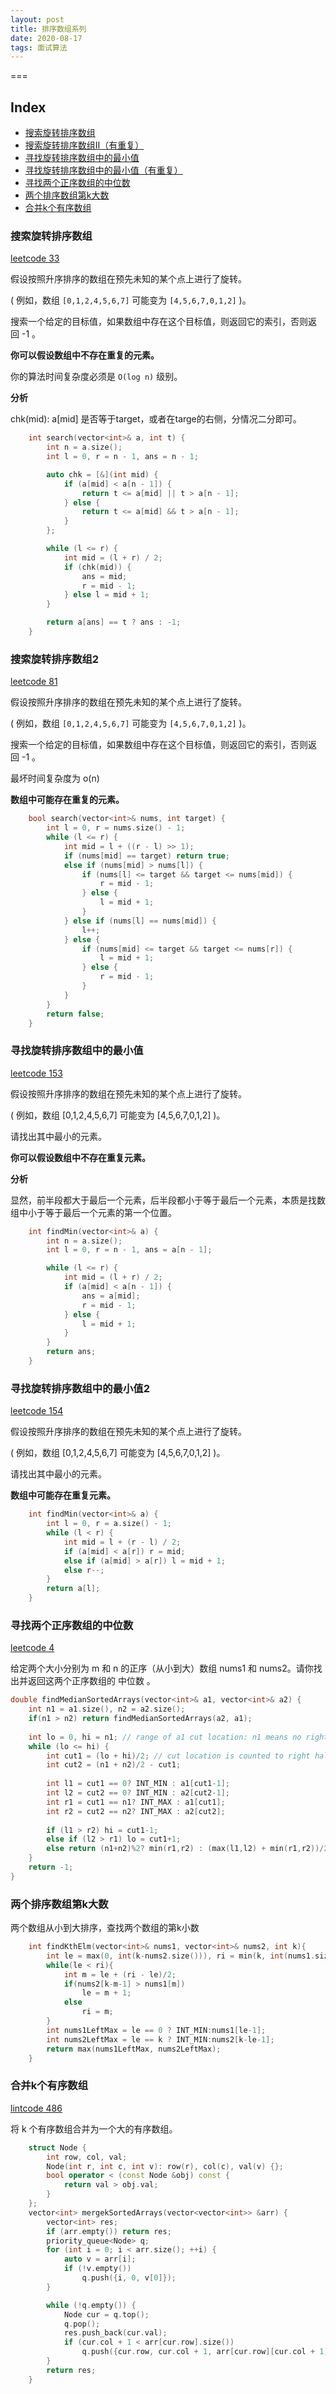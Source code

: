 ```yaml
---
layout: post
title: 排序数组系列
date: 2020-08-17
tags: 面试算法    
---
```


===

Index
---
<!-- TOC -->

- [搜索旋转排序数组](#搜索旋转排序数组)
- [搜索旋转排序数组II（有重复）](#搜索旋转排序数组2)
- [寻找旋转排序数组中的最小值](#寻找旋转排序数组中的最小值)
- [寻找旋转排序数组中的最小值（有重复）](#寻找旋转排序数组中的最小值2)
- [寻找两个正序数组的中位数](#寻找两个正序数组的中位数)
- [两个排序数组第k大数](#两个排序数组第k大数)
- [合并k个有序数组](#合并k个有序数组)


<!-- /TOC -->


### 搜索旋转排序数组

[leetcode 33](https://leetcode.cn/problems/search-in-rotated-sorted-array/description/)


假设按照升序排序的数组在预先未知的某个点上进行了旋转。

( 例如，数组 `[0,1,2,4,5,6,7]` 可能变为 `[4,5,6,7,0,1,2]` )。

搜索一个给定的目标值，如果数组中存在这个目标值，则返回它的索引，否则返回 -1 。

**你可以假设数组中不存在重复的元素。**

你的算法时间复杂度必须是 `O(log n)` 级别。

**分析**

chk(mid): a[mid] 是否等于target，或者在targe的右侧，分情况二分即可。

```c++
    int search(vector<int>& a, int t) {
        int n = a.size();
        int l = 0, r = n - 1, ans = n - 1;

        auto chk = [&](int mid) {
            if (a[mid] < a[n - 1]) {
                return t <= a[mid] || t > a[n - 1];
            } else {
                return t <= a[mid] && t > a[n - 1];
            }
        };

        while (l <= r) {
            int mid = (l + r) / 2;
            if (chk(mid)) {
                ans = mid;
                r = mid - 1;
            } else l = mid + 1;
        }

        return a[ans] == t ? ans : -1;
    }
```

### 搜索旋转排序数组2

[leetcode 81](https://leetcode-cn.com/problems/search-in-rotated-sorted-array-ii/)

假设按照升序排序的数组在预先未知的某个点上进行了旋转。

( 例如，数组 `[0,1,2,4,5,6,7]` 可能变为 `[4,5,6,7,0,1,2]` )。

搜索一个给定的目标值，如果数组中存在这个目标值，则返回它的索引，否则返回 -1 。

最坏时间复杂度为 o(n)

**数组中可能存在重复的元素。**

```c++
    bool search(vector<int>& nums, int target) {
        int l = 0, r = nums.size() - 1;
        while (l <= r) {
            int mid = l + ((r - l) >> 1);
            if (nums[mid] == target) return true;
            else if (nums[mid] > nums[l]) {
                if (nums[l] <= target && target <= nums[mid]) {
                    r = mid - 1;
                } else {
                    l = mid + 1;
                }
            } else if (nums[l] == nums[mid]) {
                l++;
            } else {
                if (nums[mid] <= target && target <= nums[r]) {
                    l = mid + 1;
                } else {
                    r = mid - 1;
                }
            }
        }
        return false;
    }
```

### 寻找旋转排序数组中的最小值

[leetcode 153](https://leetcode.cn/problems/find-minimum-in-rotated-sorted-array/description/)

假设按照升序排序的数组在预先未知的某个点上进行了旋转。

( 例如，数组 [0,1,2,4,5,6,7] 可能变为 [4,5,6,7,0,1,2] )。

请找出其中最小的元素。

**你可以假设数组中不存在重复元素。**

**分析**

显然，前半段都大于最后一个元素，后半段都小于等于最后一个元素，本质是找数组中小于等于最后一个元素的第一个位置。

```c++
    int findMin(vector<int>& a) {
        int n = a.size();
        int l = 0, r = n - 1, ans = a[n - 1];

        while (l <= r) {
            int mid = (l + r) / 2;
            if (a[mid] < a[n - 1]) {
                ans = a[mid];
                r = mid - 1;
            } else {
                l = mid + 1;
            }
        }
        return ans;
    }
```


### 寻找旋转排序数组中的最小值2

[leetcode 154](https://leetcode-cn.com/problems/find-minimum-in-rotated-sorted-array-ii/)

假设按照升序排序的数组在预先未知的某个点上进行了旋转。

( 例如，数组 [0,1,2,4,5,6,7] 可能变为 [4,5,6,7,0,1,2] )。

请找出其中最小的元素。

**数组中可能存在重复元素。**


```c++
    int findMin(vector<int>& a) {
        int l = 0, r = a.size() - 1;
        while (l < r) {
            int mid = l + (r - l) / 2;
            if (a[mid] < a[r]) r = mid;
            else if (a[mid] > a[r]) l = mid + 1;
            else r--;
        }
        return a[l];
    }
```


### 寻找两个正序数组的中位数

[leetcode 4](https://leetcode-cn.com/problems/median-of-two-sorted-arrays/)

给定两个大小分别为 m 和 n 的正序（从小到大）数组 nums1 和 nums2。请你找出并返回这两个正序数组的 中位数 。

```c++
double findMedianSortedArrays(vector<int>& a1, vector<int>& a2) {
    int n1 = a1.size(), n2 = a2.size();
    if(n1 > n2) return findMedianSortedArrays(a2, a1);
    
    int lo = 0, hi = n1; // range of a1 cut location: n1 means no right half for a1
    while (lo <= hi) {
        int cut1 = (lo + hi)/2; // cut location is counted to right half
        int cut2 = (n1 + n2)/2 - cut1;
        
        int l1 = cut1 == 0? INT_MIN : a1[cut1-1];
        int l2 = cut2 == 0? INT_MIN : a2[cut2-1];
        int r1 = cut1 == n1? INT_MAX : a1[cut1];
        int r2 = cut2 == n2? INT_MAX : a2[cut2];
        
        if (l1 > r2) hi = cut1-1;
        else if (l2 > r1) lo = cut1+1;
        else return (n1+n2)%2? min(r1,r2) : (max(l1,l2) + min(r1,r2))/2.;
    }
    return -1;
}
```

### 两个排序数组第k大数

两个数组从小到大排序，查找两个数组的第k小数

```c++
    int findKthElm(vector<int>& nums1, vector<int>& nums2, int k){
        int le = max(0, int(k-nums2.size())), ri = min(k, int(nums1.size()));
        while(le < ri){
            int m = le + (ri - le)/2;
            if(nums2[k-m-1] > nums1[m])
                le = m + 1;
            else
                ri = m;
        }
        int nums1LeftMax = le == 0 ? INT_MIN:nums1[le-1];
        int nums2LeftMax = le == k ? INT_MIN:nums2[k-le-1];
        return max(nums1LeftMax, nums2LeftMax);
    }
```

### 合并k个有序数组

[lintcode 486](https://www.lintcode.com/problem/merge-k-sorted-arrays/)

将 k 个有序数组合并为一个大的有序数组。


```c++
    struct Node {
        int row, col, val;
        Node(int r, int c, int v): row(r), col(c), val(v) {};
        bool operator < (const Node &obj) const {
            return val > obj.val;
        }
    }; 
    vector<int> mergekSortedArrays(vector<vector<int>> &arr) {
        vector<int> res;
        if (arr.empty()) return res;
        priority_queue<Node> q;
        for (int i = 0; i < arr.size(); ++i) {
            auto v = arr[i];
            if (!v.empty())
                q.push({i, 0, v[0]});
        }

        while (!q.empty()) {
            Node cur = q.top();
            q.pop();
            res.push_back(cur.val);
            if (cur.col + 1 < arr[cur.row].size()) 
                q.push({cur.row, cur.col + 1, arr[cur.row][cur.col + 1]});
        }
        return res;
    }
```